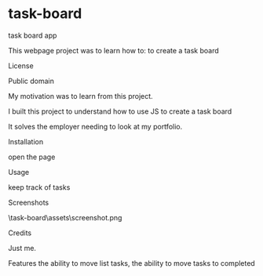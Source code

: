 # task-board

task board app

This webpage project was to learn how to: to create a task board

License

Public domain

My motivation was to learn from this project.

I built this project to understand how to use JS to create a task board

It solves the employer needing to look at my portfolio.

Installation

open the page

Usage

keep track of tasks

Screenshots

\task-board\assets\screenshot.png

Credits

Just me.

Features
the ability to move list tasks, the ability to move tasks to completed
